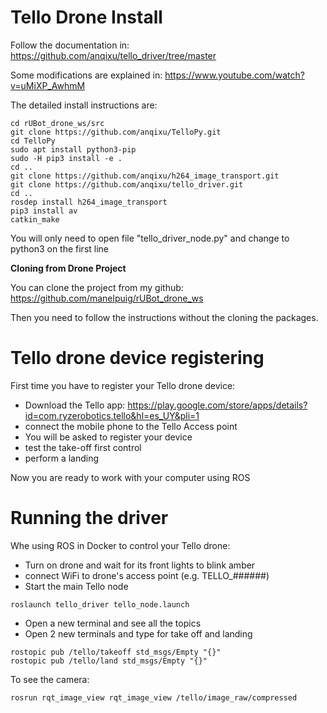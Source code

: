 # **Tello Drone Install**
Follow the documentation in:
https://github.com/anqixu/tello_driver/tree/master

Some modifications are explained in:
https://www.youtube.com/watch?v=uMiXP_AwhmM

The detailed install instructions are:
```shell
cd rUBot_drone_ws/src
git clone https://github.com/anqixu/TelloPy.git
cd TelloPy
sudo apt install python3-pip
sudo -H pip3 install -e .
cd ..
git clone https://github.com/anqixu/h264_image_transport.git
git clone https://github.com/anqixu/tello_driver.git
cd ..
rosdep install h264_image_transport
pip3 install av
catkin_make
```
 You will only need to open file "tello_driver_node.py" and change to python3 on the first line

**Cloning from Drone Project**

You can clone the project from my github: https://github.com/manelpuig/rUBot_drone_ws

Then you need to follow the instructions without the cloning the packages.

# **Tello drone device registering**

First time you have to register your Tello drone device:
- Download the Tello app: https://play.google.com/store/apps/details?id=com.ryzerobotics.tello&hl=es_UY&pli=1
- connect the mobile phone to the Tello Access point
- You will be asked to register your device
- test the take-off first control
- perform a landing

Now you are ready to work with your computer using ROS

# **Running the driver**

Whe using ROS in Docker to control your Tello drone:
- Turn on drone and wait for its front lights to blink amber
- connect WiFi to drone's access point (e.g. TELLO_######)
- Start the main Tello node
```shell
roslaunch tello_driver tello_node.launch
```
- Open a new terminal and see all the topics
- Open 2 new terminals and type for take off and landing
```shell
rostopic pub /tello/takeoff std_msgs/Empty "{}"
rostopic pub /tello/land std_msgs/Empty "{}"
```

To see the camera:
```shell
rosrun rqt_image_view rqt_image_view /tello/image_raw/compressed
```
